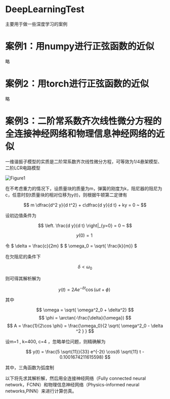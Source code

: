 # DeepLearningTest

主要用于做一些深度学习的案例

# 案例1：用numpy进行正弦函数的近似

略



# 案例2：用torch进行正弦函数的近似

略




# 案例3：二阶常系数齐次线性微分方程的全连接神经网络和物理信息神经网络的近似

一维谐振子模型的实质是二阶常系数齐次线性微分方程，可等效为1/4悬架模型、二阶LCR电路模型

![Figure1](Figure1.png)

在不考虑重力的情况下，设质量块的质量为m，弹簧的刚度为k，阻尼器的阻尼为c，任意时刻t质量块的相对位移为y(t)，则根据牛顿第二定律有

$$
m \dfrac{d^2 y}{d t^2} + c\dfrac{d y}{d t} + ky = 0 ~
$$

设初边值条件为

$$
\left. \frac{d y}{d t} \right|_{y=0} = 0 ~
$$

$$
y(0) = 1 ~
$$


令
$
\delta = \frac{c}{2m} 
$
$
\omega_0 = \sqrt{ \frac{k}{m}} 
$

在欠阻尼的条件下

$$ \delta < \omega_0 $$

则可得其解析解为


$$ 
y(t) = 2 A e^{- \delta t} \cos{ (\omega t + \phi) } ~
$$


其中

$$
\omega = \sqrt{ \omega^2_0 + \delta^2}
$$
$$
\phi = \arctan(-\frac{\delta}{\omega})
$$
$$
A = \frac{1}{2\cos \phi} = \frac{\omega_0}{2 \sqrt{ \omega^2_0 - \delta ^2 } }
$$



设m=1 , k=400, c=4 ，忽略单位问题，则精确解为


$$
y(t) = \frac{5 \sqrt{11}}{33} e^{-2t} \cos(6 \sqrt{11} t - 0.1001674211615598)
$$

其中，三角函数为弧度制

以下将先求其解析解，然后用全连接神经网络（Fully connected neural network，FCNN）和物理信息神经网络（Physics-informed neural networks,PINN）来进行计算仿真。

